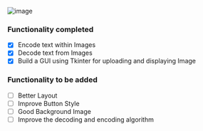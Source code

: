 ![image](https://user-images.githubusercontent.com/45201620/97779863-fabacf80-1ba6-11eb-8b9b-be9c91aa9176.png)


### Functionality completed 
- [x] Encode text within Images
- [x] Decode text from Images
- [x] Build a GUI using Tkinter for uploading and displaying Image 

### Functionality to be added 
- [ ] Better Layout
- [ ] Improve Button Style
- [ ] Good Background Image
- [ ] Improve the decoding and encoding algorithm
